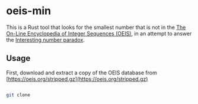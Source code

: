 # oeis-min

This is a Rust tool that looks for the smallest number that is not in the [The On-Line Encyclopedia of Integer Sequences (OEIS)](https://oeis.org), in an attempt to answer the [Interesting number paradox](https://en.wikipedia.org/wiki/Interesting_number_paradox).

## Usage

First, download and extract a copy of the OEIS database from [https://oeis.org/stripped.gz](https://oeis.org/stripped.gz)

```bash

git clone 

```


